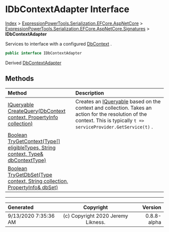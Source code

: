 ﻿# IDbContextAdapter Interface

[Index](../index.md) > [ExpressionPowerTools.Serialization.EFCore.AspNetCore](ExpressionPowerTools.Serialization.EFCore.AspNetCore.a.md) > [ExpressionPowerTools.Serialization.EFCore.AspNetCore.Signatures](ExpressionPowerTools.Serialization.EFCore.AspNetCore.Signatures.n.md) > **IDbContextAdapter**

Services to interface with a configured [DbContext](https://docs.microsoft.com/dotnet/api/microsoft.entityframeworkcore.dbcontext) .

```csharp
public interface IDbContextAdapter
```

Derived  [DbContextAdapter](ExpressionPowerTools.Serialization.EFCore.AspNetCore.Middleware.DbContextAdapter.cs.md) 

## Methods

| Method | Description |
| :-- | :-- |
| [IQueryable CreateQuery(DbContext context, PropertyInfo collection)](ExpressionPowerTools.Serialization.EFCore.AspNetCore.Signatures.IDbContextAdapter.CreateQuery.m.md) | Creates an [IQueryable](https://docs.microsoft.com/dotnet/api/system.linq.iqueryable) based on the context and collection. Takes an action for the            resolution of the context. This is typically `t => serviceProvider.GetService(t)` . |
| [Boolean TryGetContext(Type[] eligibleTypes, String context, Type& dbContextType)](ExpressionPowerTools.Serialization.EFCore.AspNetCore.Signatures.IDbContextAdapter.TryGetContext.m.md) |  |
| [Boolean TryGetDbSet(Type context, String collection, PropertyInfo& dbSet)](ExpressionPowerTools.Serialization.EFCore.AspNetCore.Signatures.IDbContextAdapter.TryGetDbSet.m.md) |  |

---

| Generated | Copyright | Version |
| :-- | :-: | --: |
| 9/13/2020 7:35:36 AM | (c) Copyright 2020 Jeremy Likness. | 0.8.8-alpha |
